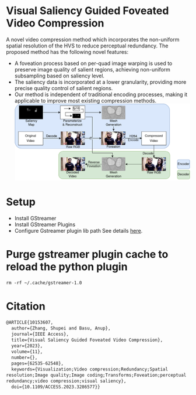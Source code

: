 # Visual Saliency Guided Foveated Video Compression
A novel video compression method which incorporates the non-uniform spatial resolution of the HVS to reduce perceptual redundancy. The proposed method has the following novel features:
- A foveation process based on per-quad image warping is used to preserve image quality of salient regions, achieving non-uniform subsampling based on saliency level.
- The saliency data is incorporated at a lower granularity, providing more precise quality control of salient regions.
- Our method is independent of traditional encoding processes, making it applicable to improve most existing compression methods.
![Algorithm Overview](/overview.png "Algorithm Overview")
# Setup
- Install GStreamer
- Install GStreamer Plugins
- Configure Gstreamer plugin lib path
See details [here](https://freddiechang.github.io/gstreamer_setup).
# Purge gstreamer plugin cache to reload the python plugin
```
rm -rf ~/.cache/gstreamer-1.0
```
# Citation
```
@ARTICLE{10153607,
  author={Zhang, Shupei and Basu, Anup},
  journal={IEEE Access}, 
  title={Visual Saliency Guided Foveated Video Compression}, 
  year={2023},
  volume={11},
  number={},
  pages={62535-62548},
  keywords={Visualization;Video compression;Redundancy;Spatial resolution;Image quality;Image coding;Transforms;Foveation;perceptual redundancy;video compression;visual saliency},
  doi={10.1109/ACCESS.2023.3286577}}
```
